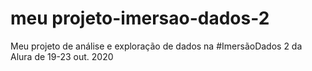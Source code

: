 # meu projeto-imersao-dados-2
 Meu projeto de análise e exploração de dados na #ImersãoDados 2 da Alura de 19-23 out. 2020
